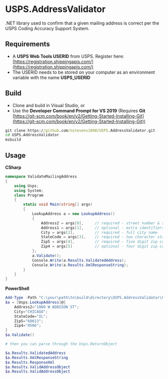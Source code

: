# USPS.AddressValidator
.NET library used to confirm that a given mailing address is correct per the USPS Coding Accuracy Support System.  
## Requirements  
   - A **USPS Web Tools USERID** from USPS. Register here: [https://registration.shippingapis.com/](https://registration.shippingapis.com/)
   - The USERID needs to be stored on your computer as an environment variable with the name **USPS_USERID**
## Build  
   - Clone and build in Visual Studio, or  
   - Use the **Developer Command Prompt for VS 2019** (Requires **Git** [https://git-scm.com/book/en/v2/Getting-Started-Installing-Git](https://git-scm.com/book/en/v2/Getting-Started-Installing-Git))  
```bat
git clone https://github.com/nstevens1040/USPS.AddressValidator.git
cd USPS.AddressValidator
msbuild
```  
## Usage  
**CSharp**  
```cs
namespace ValidateMailingAddress
{
    using Usps;
    using System;
    class Program
    {
        static void Main(string[] args)
        {
            LookupAddress a = new LookupAddress()
            {
                Address2 = args[0],     // required - street number & street name
                Address1 = args[1],     // optional - extra identifiers such as APT 123
                City = args[2],         // required - full city name
                StateCode = args[3],    // required - two character state code. ex. CA, IL, NY, FL, etc...
                Zip5 = args[4],         // required - five digit zip code
                Zip4 = args[5]          // optional - four digit zip code. ex. 60660-5121. {60660} is required 5 digit zip & {5121} is optional 4 digit zip.
            };
            a.Validate();
            Console.Write(a.Results.ValidatedAddress);
            Console.Write(a.Results.XmlResponseString);
        }
    }
}
```  
**PowerShell**  
```ps1
Add-Type -Path "C:\your\path\to\build\directory\USPS.AddressValidator\USPS.AddressValidator\bin\Debug\USPS.AddressValidator.dll"
$a = [Usps.LookupAddress]@{
    Address2="1060 W ADDISON ST";
    City="CHICAGO";
    StateCode="IL";
    Zip5="60613";
    Zip4="4566";
}
$a.Validate()

# then you can parse through the Usps.ReturnObject

$a.Results.ValidatedAddress
$a.Results.XmlResponseString
$a.Results.ResponseXml
$a.Results.ValidAddressObject
$a.Results.ValidAddressObject
```  

